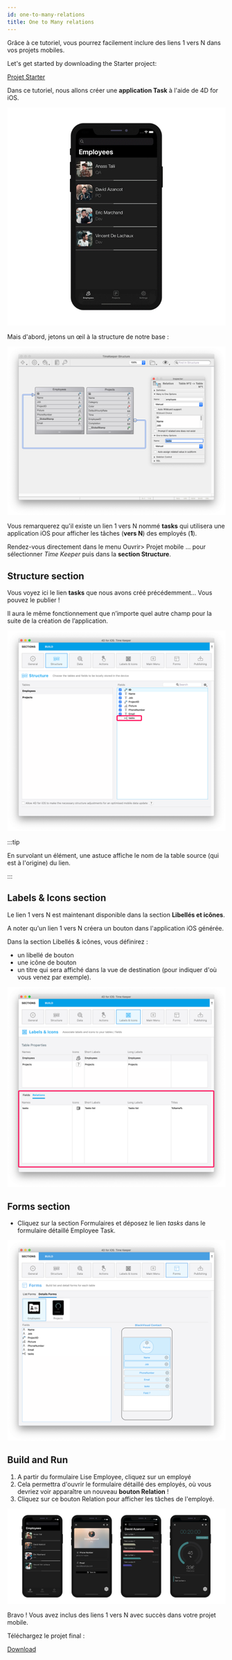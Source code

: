 ```yaml
---
id: one-to-many-relations
title: One to Many relations
---
```


Grâce à ce tutoriel, vous pourrez facilement inclure des liens 1 vers N dans vos projets mobiles.

Let's get started by downloading the Starter project:

<div className="center-button">
<a className="button button--primary"
href="https://github.com/4d-go-mobile/tutorial-OneToManyRelations/archive/c006015afeb0e134d872152f53b8cd5e4dcb59bb.zip">Projet Starter</a>
</div>

Dans ce tutoriel, nous allons créer une **application Task** à l'aide de 4D for iOS.

![Task App Final result](img/4D-for-iOS-dark-mode-card-relation-ios-13.gif)

Mais d'abord, jetons un œil à la structure de notre base :

![Sélectionnez le lien à partir de la section Structure](img/Database-1-to-N-relations-4D-for-iOS.png)

Vous remarquerez qu'il existe un lien 1 vers N nommé **tasks** qui utilisera une application iOS pour afficher les tâches (**vers N**) des employés (**1**).

Rendez-vous directement dans le menu Ouvrir> Projet mobile ... pour sélectionner *Time Keeper* puis dans la **section Structure**.

## Structure section

Vous voyez ici le lien **tasks** que nous avons créé précédemment... Vous pouvez le publier !

Il aura le même fonctionnement que n’importe quel autre champ pour la suite de la création de l’application.

![Structure section Relations properties](img/Structure-section-relations-4D-for-iOS.png)

:::tip

En survolant un élément, une astuce affiche le nom de la table source (qui est à l'origine) du lien.

:::

## Labels & Icons section

Le lien 1 vers N est maintenant disponible dans la section **Libellés et icônes**.

A noter qu'un lien 1 vers N créera un bouton dans l'application iOS générée.

Dans la section Libellés & icônes, vous définirez :

* un libellé de bouton
* une icône de bouton
* un titre qui sera affiché dans la vue de destination (pour indiquer d'où vous venez par exemple).

![Labels & Icons section Relations properties](img/Relations-properties-Labels-icons-section-4D-for-iOS.png)

## Forms section

* Cliquez sur la section Formulaires et déposez le lien *tasks* dans le formulaire détaillé Employee Task.

![Related field in Forms section](img/1-to-n-relations-forms-section.png)

## Build and Run

1. A partir du formulaire Lise Employee, cliquez sur un employé
2. Cela permettra d'ouvrir le formulaire détaillé des employés, où vous devriez voir apparaître un nouveau **bouton Relation** !
3. Cliquez sur ce bouton Relation pour afficher les tâches de l'employé.

![Related field in Forms section](img/One-to-n-relations-task-ios-app.png)

Bravo ! Vous avez inclus des liens 1 vers N avec succès dans votre projet mobile.

Téléchargez le projet final :

<div className="center-button">
<a className="button button--primary"
href="https://github.com/4d-go-mobile/tutorial-OneToManyRelations/releases/latest/download/tutorial-OneToManyRelations.zip">Download</a>
</div>
